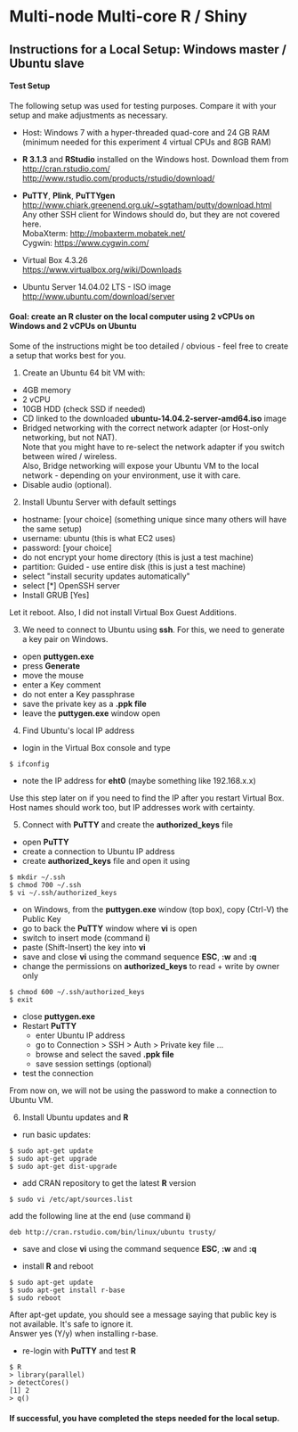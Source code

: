 # Multi-node Multi-core R / Shiny

## Instructions for a Local Setup: Windows master / Ubuntu slave

#### Test Setup

The following setup was used for testing purposes. Compare it with your setup and make
adjustments as necessary.

- Host: Windows 7 with a hyper-threaded quad-core and 24 GB RAM 
(minimum needed for this experiment 4 virtual CPUs and 8GB RAM)

- **R 3.1.3** and **RStudio** installed on the Windows host. Download them from  
http://cran.rstudio.com/  
http://www.rstudio.com/products/rstudio/download/

- **PuTTY**, **Plink**, **PuTTYgen**  
http://www.chiark.greenend.org.uk/~sgtatham/putty/download.html  
Any other SSH client for Windows should do, but they are not covered here.  
MobaXterm: http://mobaxterm.mobatek.net/  
Cygwin: https://www.cygwin.com/

- Virtual Box 4.3.26  
https://www.virtualbox.org/wiki/Downloads

- Ubuntu Server 14.04.02 LTS - ISO image  
http://www.ubuntu.com/download/server


#### Goal: create an **R** cluster on the local computer using 2 vCPUs on Windows and 2 vCPUs on Ubuntu

Some of the instructions might be too detailed / obvious - 
feel free to create a setup that works best for you.

1) Create an Ubuntu 64 bit VM with:

- 4GB memory
- 2 vCPU
- 10GB HDD (check SSD if needed)
- CD linked to the downloaded **ubuntu-14.04.2-server-amd64.iso** image
- Bridged networking with the correct network adapter (or Host-only networking, but not NAT).  
Note that you might have to re-select the network adapter if you switch between wired / wireless.  
Also, Bridge networking will expose your Ubuntu VM to the local network - depending on your
environment, use it with care.
- Disable audio (optional). 

2) Install Ubuntu Server with default settings

- hostname: [your choice] (something unique since many others will have the same setup)
- username: ubuntu (this is what EC2 uses)
- password: [your choice]
- do not encrypt your home directory (this is just a test machine)
- partition: Guided - use entire disk (this is just a test machine)
- select "install security updates automatically"
- select [*] OpenSSH server
- Install GRUB [Yes]

Let it reboot. Also, I did not install Virtual Box Guest Additions.


3) We need to connect to Ubuntu using **ssh**. For this, we need to generate a key pair on Windows.

- open **puttygen.exe**
- press **Generate**
- move the mouse
- enter a Key comment
- do not enter a Key passphrase
- save the private key as a **.ppk file**
- leave the **puttygen.exe** window open


4) Find Ubuntu's local IP address

- login in the Virtual Box console and type
```
$ ifconfig
```
- note the IP address for **eht0** (maybe something like 192.168.x.x)

Use this step later on if you need to find the IP after you restart Virtual Box.  
Host names should work too, but IP addresses work with certainty.


5) Connect with **PuTTY** and create the **authorized_keys** file

- open **PuTTY**
- create a connection to Ubuntu IP address
- create **authorized_keys** file and open it using
```
$ mkdir ~/.ssh
$ chmod 700 ~/.ssh
$ vi ~/.ssh/authorized_keys
```
- on Windows, from the **puttygen.exe** window (top box), copy (Ctrl-V) the Public Key
- go to back the **PuTTY** window where **vi** is open
- switch to insert mode (command **i**)
- paste (Shift-Insert) the key into **vi**
- save and close **vi** using the command sequence **ESC**, **:w** and **:q**
- change the permissions on **authorized_keys** to read + write by owner only
```
$ chmod 600 ~/.ssh/authorized_keys
$ exit
```
- close **puttygen.exe**
- Restart **PuTTY**
  * enter Ubuntu IP address
  * go to Connection > SSH > Auth > Private key file ... 
  * browse and select the saved **.ppk file** 
  * save session settings (optional)
- test the connection

From now on, we will not be using the password to make a connection to Ubuntu VM.


6) Install Ubuntu updates and **R**

- run basic updates:
```
$ sudo apt-get update
$ sudo apt-get upgrade
$ sudo apt-get dist-upgrade
```

- add CRAN repository to get the latest **R** version
```
$ sudo vi /etc/apt/sources.list
```
add the following line at the end (use command **i**)
```
deb http://cran.rstudio.com/bin/linux/ubuntu trusty/
```

- save and close **vi** using the command sequence **ESC**, **:w** and **:q**

- install **R** and reboot
```
$ sudo apt-get update
$ sudo apt-get install r-base
$ sudo reboot
```
After apt-get update, you should see a message saying that public key 
is not available. It's safe to ignore it.   
Answer yes (Y/y) when installing r-base.

- re-login with **PuTTY** and test **R** 
```
$ R
> library(parallel)
> detectCores()
[1] 2
> q()
```

#### If successful, you have completed the steps needed for the local setup.
